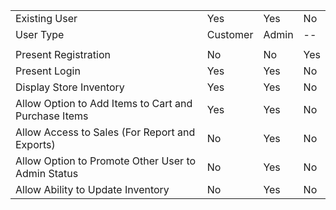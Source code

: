 |                                                    |          |       |      |
| -------------------------------------------------- | -------- | ----- | ---- |
| Existing User                                      | Yes      | Yes   | No   |
| User Type                                          | Customer | Admin | --   |
|                                                    |          |       |      |
| Present Registration                               | No       | No    | Yes  |
| Present Login                                      | Yes             | Yes |No|
| Display Store Inventory                            | Yes      | Yes   | No   |
| Allow Option to Add Items to Cart and Purchase Items | Yes | Yes | No |
| Allow Access to Sales (For Report and Exports)     | No       | Yes   | No   |
| Allow Option to Promote Other User to Admin Status | No       | Yes   | No   |
| Allow Ability to Update Inventory                  | No       | Yes   | No   |